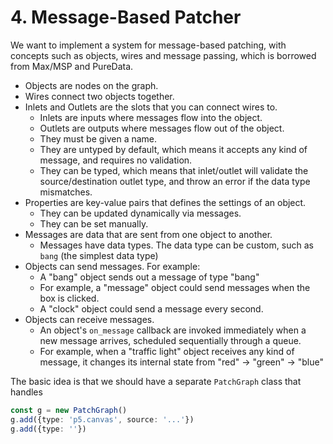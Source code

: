 # 4. Message-Based Patcher

We want to implement a system for message-based patching, with concepts such as objects, wires and message passing, which is borrowed from Max/MSP and PureData.

- Objects are nodes on the graph.
- Wires connect two objects together.
- Inlets and Outlets are the slots that you can connect wires to.
  - Inlets are inputs where messages flow into the object.
  - Outlets are outputs where messages flow out of the object.
  - They must be given a name.
  - They are untyped by default, which means it accepts any kind of message, and requires no validation.
  - They can be typed, which means that inlet/outlet will validate the source/destination outlet type, and throw an error if the data type mismatches.
- Properties are key-value pairs that defines the settings of an object.
  - They can be updated dynamically via messages.
  - They can be set manually.
- Messages are data that are sent from one object to another.
  - Messages have data types. The data type can be custom, such as `bang` (the simplest data type)
- Objects can send messages. For example:
  - A "bang" object sends out a message of type "bang"
  - For example, a "message" object could send messages when the box is clicked.
  - A "clock" object could send a message every second.
- Objects can receive messages.
  - An object's `on_message` callback are invoked immediately when a new message arrives, scheduled sequentially through a queue.
  - For example, when a "traffic light" object receives any kind of message, it changes its internal state from "red" -> "green" -> "blue"

The basic idea is that we should have a separate `PatchGraph` class that handles

```ts
const g = new PatchGraph()
g.add({type: 'p5.canvas', source: '...'})
g.add({type: ''})
```
